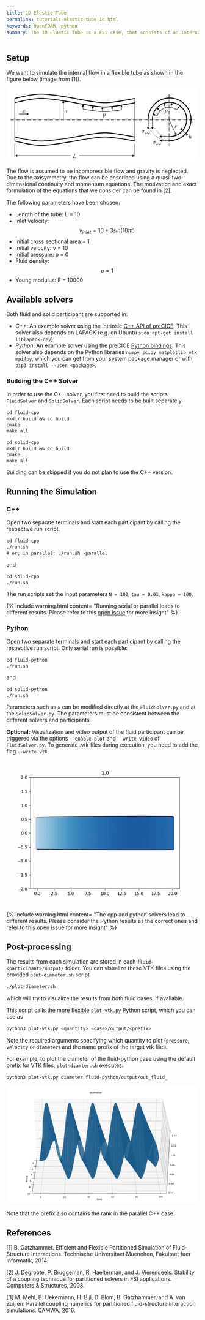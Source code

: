 ```yaml
---
title: 1D Elastic Tube
permalink: tutorials-elastic-tube-1d.html
keywords: OpenFOAM, python
summary: The 1D Elastic Tube is a FSI case, that consists of an internal flow in a flexible tube. The flow is unsteady and incompressible. This tutorial contains C++ and Python variants of the fluid and solid solvers. Running the simulation takes just 1-2 minutes.  
---
```



## Setup

We want to simulate the internal flow in a flexible tube as shown in the figure below (image from [1]).

![FSI3 setup](images/tutorials-elastic-tube-1d-setup.png)

The flow is assumed to be incompressible flow and gravity is neglected. Due to the axisymmetry, the flow can be described using a quasi-two-dimensional continuity and momentum equations. The motivation and exact formulation of the equations that we consider can be found in [2]. 

The following parameters have been chosen:
- Length of the tube: L = 10
- Inlet velocity: $$ v_{inlet} = 10 + 3 sin (10 \pi t) $$
- Initial cross sectional area = 1
- Initial velocity: v = 10
- Initial pressure: p = 0
- Fluid density: $$ \rho = 1 $$
- Young modulus: E = 10000


## Available solvers

Both fluid and solid participant are supported in:

* *C++*: An example solver using the intrinsic [C++ API of preCICE](couple-your-code-api.html). This solver also depends on LAPACK (e.g. on Ubuntu `sudo apt-get install liblapack-dev`)
* *Python*: An example solver using the preCICE [Python bindings](installation-bindings-python.html). This solver also depends on the Python libraries `numpy scipy matplotlib vtk mpi4py`, which you can get from your system package manager or with `pip3 install --user <package>`.


### Building the C++ Solver

In order to use the C++ solver, you first need to build the scripts `FluidSolver` and `SolidSolver`. Each script needs to be built separately.

```
cd fluid-cpp
mkdir build && cd build
cmake ..
make all
```

```
cd solid-cpp
mkdir build && cd build
cmake .. 
make all
```

Building can be skipped if you do not plan to use the C++ version.  

## Running the Simulation 

### C++

Open two separate terminals and start each participant by calling the respective run script. 

```
cd fluid-cpp
./run.sh
# or, in parallel: ./run.sh -parallel
```
and
```
cd solid-cpp
./run.sh
```

The run scripts set the input parameters `N = 100`, `tau = 0.01`, `kappa = 100`. 

{% include warning.html content= "Running serial or parallel leads to different results. Please refer to this [open issue](https://github.com/precice/elastictube1d/issues/40) for more insight" %}

### Python

Open two separate terminals and start each participant by calling the respective run script. Only serial run is possible:

```
cd fluid-python
./run.sh
```
and
```
cd solid-python
./run.sh
```
Parameters such as `N` can be modified directly at the `FluidSolver.py` and at the `SolidSolver.py`. The parameters must be consistent between the different solvers and participants. 

**Optional:** Visualization and video output of the fluid participant can be triggered via the options `--enable-plot` and `--write-video` of `FluidSolver.py`. To generate .vtk files during execution, you need to add the flag `--write-vtk`.

![Elastic tube animation](images/tutorials-elastic-tube-1d-animation.gif)

{% include warning.html content= "The cpp and python solvers lead to different results. Please consider the Python results as the correct ones and refer to this [open issue](https://github.com/precice/elastictube1d/issues/41) for more insight" %}

## Post-processing

The results from each simulation are stored in each `fluid-<participant>/output/` folder. You can visualize these VTK files using the provided `plot-diameter.sh` script
```bash
./plot-diameter.sh
```
which will try to visualize the results from both fluid cases, if available.

This script calls the more flexible `plot-vtk.py` Python script, which you can use as
```bash
python3 plot-vtk.py <quantity> <case>/output/<prefix>
```
Note the required arguments specifying which quantity to plot (`pressure`, `velocity` or `diameter`) and the name prefix of the target vtk files.

For example, to plot the diameter of the fluid-python case using the default prefix for VTK files, `plot-diamter.sh` executes:
```bash
python3 plot-vtk.py diameter fluid-python/output/out_fluid_
```
![FSI3 setup](images/tutorials-elastic-tube-1d-diameter.png)

Note that the prefix also contains the rank in the parallel C++ case.

## References

[1] B. Gatzhammer. Efficient and Flexible Partitioned Simulation of Fluid-Structure Interactions. Technische Universitaet Muenchen, Fakultaet fuer Informatik, 2014.

[2] J. Degroote, P. Bruggeman, R. Haelterman, and J. Vierendeels. Stability of a coupling technique for partitioned solvers in FSI applications. Computers & Structures, 2008.

[3] M. Mehl, B. Uekermann, H. Bijl, D. Blom, B. Gatzhammer, and A. van Zuijlen.
Parallel coupling numerics for partitioned fluid-structure interaction simulations. CAMWA, 2016.  





